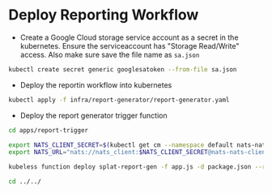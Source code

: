 # Deploy Reporting Workflow

* Create a Google Cloud storage service account as a secret in the kubernetes. Ensure the serviceaccount has "Storage Read/Write" access. Also make sure save the file name as `sa.json`

```bash
kubectl create secret generic googlesatoken --from-file sa.json
```

* Deploy the reportin workflow into kubernetes

```bash
kubectl apply -f infra/report-generator/report-generator.yaml
```

* Deploy the report generator trigger function

```bash
cd apps/report-trigger

export NATS_CLIENT_SECRET=$(kubectl get cm --namespace default nats-nats -o jsonpath='{.data.*}' | grep -m 1 password | awk '{print $2}')
export NATS_URL="nats://nats_client:$NATS_CLIENT_SECRET@nats-nats-client.default.svc.cluster.local:4222"

kubeless function deploy splat-report-gen -f app.js -d package.json --runtime nodejs8 --handler app.handler --env NATS_URL=$NATS_URL

cd ../../
```
